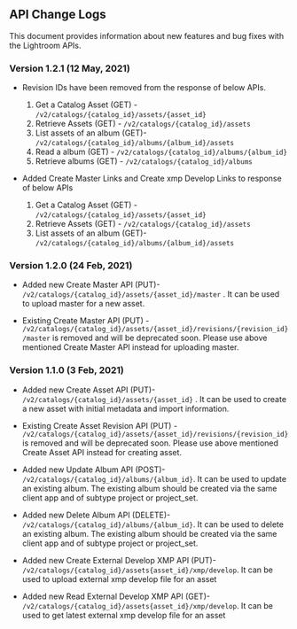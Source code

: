 ## API Change Logs
This document provides information about new features and bug fixes with the Lightroom APIs.

### Version 1.2.1 (12 May, 2021)
- Revision IDs have been removed from the response of below APIs.
   1. Get a Catalog Asset (GET) - `/v2/catalogs/{catalog_id}/assets/{asset_id}`
   2. Retrieve Assets (GET) - `/v2/catalogs/{catalog_id}/assets`
   3. List assets of an album (GET)- `/v2/catalogs/{catalog_id}/albums/{album_id}/assets`
   4. Read a album (GET) - `/v2/catalogs/{catalog_id}/albums/{album_id}`
   5. Retrieve albums (GET) - `/v2/catalogs/{catalog_id}/albums`

- Added Create Master Links and Create xmp Develop Links to response of below APIs
   1. Get a Catalog Asset (GET) - `/v2/catalogs/{catalog_id}/assets/{asset_id}`
   2. Retrieve Assets (GET) - `/v2/catalogs/{catalog_id}/assets`
   3. List assets of an album (GET)- `/v2/catalogs/{catalog_id}/albums/{album_id}/assets`

### Version 1.2.0 (24 Feb, 2021)
- Added new Create Master API (PUT)- `/v2/catalogs/{catalog_id}/assets/{asset_id}/master` . It can be used to upload master for a new asset.

- Existing Create Master API (PUT) - `/v2/catalogs/{catalog_id}/assets/{asset_id}/revisions/{revision_id}/master` is removed and will be deprecated soon. Please use above mentioned Create Master API instead for uploading master.

### Version 1.1.0 (3 Feb, 2021)
- Added new Create Asset API (PUT)- `/v2/catalogs/{catalog_id}/assets/{asset_id}` . It can be used to create a new asset with initial metadata and import information.

- Existing Create Asset Revision API (PUT) - `/v2/catalogs/{catalog_id}/assets/{asset_id}/revisions/{revision_id}` is removed and will be deprecated soon. Please use above mentioned Create Asset API instead for creating asset.

- Added new Update Album API (POST)- `/v2/catalogs/{catalog_id}/albums/{album_id}`. It can be used to update an existing album. The existing album should be created via the same client app and of subtype project or project_set.

- Added new Delete Album API (DELETE)- `/v2/catalogs/{catalog_id}/albums/{album_id}`. It can be used to delete an existing album. The existing album should be created via the same client app and of subtype project or project_set.

- Added new Create External Develop XMP API (PUT)- `/v2/catalogs/{catalog_id}/assets{asset_id}/xmp/develop`. It can be used to upload external xmp develop file for an asset

- Added new Read External Develop XMP API (GET)- `/v2/catalogs/{catalog_id}/assets{asset_id}/xmp/develop`. It can be used to get latest external xmp develop file for an asset